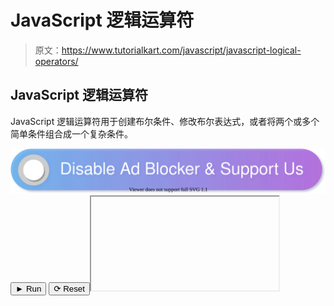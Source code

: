 # JavaScript 逻辑运算符

> 原文：<https://www.tutorialkart.com/javascript/javascript-logical-operators/>

## JavaScript 逻辑运算符

JavaScript 逻辑运算符用于创建布尔条件、修改布尔表达式，或者将两个或多个简单条件组合成一个复杂条件。

[![](img/925da31b32d6bc3827932f6c8afb11bb.png)](https://www.tutorialkart.com/)<button class="coderun" onclick="submitCode_0()">► Run</button> <button class="codereset" onclick="resetCode_0()">⟳ Reset</button><iframe id="output_0" onload="resizeIframe(this)">&#13; </div>&#13; </div>&#13; </div> &#13; &#13; </div>&#13; <script>&amp;#13; let initValue_0='';&amp;#13; let html_editor_0;&amp;#13; let render_0 = function() {&amp;#13; let source = html_editor_0.getValue();&amp;#13; &amp;#13; let iframe = document.querySelector('#output_0'),&amp;#13; iframe_doc = iframe.contentDocument;&amp;#13; &amp;#13; iframe_doc.open();&amp;#13; iframe_doc.write(source);&amp;#13; iframe_doc.close();&amp;#13; };&amp;#13; &amp;#13; html_editor_0 = CodeMirror.fromTextArea(document.getElementById("code_0"), {&amp;#13; lineNumbers: false,&amp;#13; mode: "htmlmixed",&amp;#13; theme: "tk"&amp;#13; });&amp;#13; &amp;#13; // SETTING CODE EDITORS INITIAL CONTENT&amp;#13; $initValue_0 = html_editor_0.getValue();&amp;#13; render_0();&amp;#13; &amp;#13; function resetCode_0() {&amp;#13; html_editor_0.setValue($initValue_0);&amp;#13; render_0();&amp;#13; }&amp;#13; function submitCode_0() {&amp;#13; render_0();&amp;#13; }&amp;#13; </script> <h3>结论</h3> <p>在这个<a href="https://www.tutorialkart.com/javascript/"> JavaScript 教程</a>中，我们学习了逻辑运算符、它们的语法以及它们的用法和例子。</p> </body> </html></iframe>